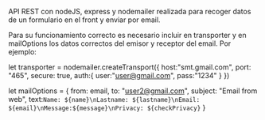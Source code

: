 API REST con nodeJS, express y nodemailer realizada para recoger datos de un formulario en el front y enviar por email.

Para su funcionamiento correcto es necesario incluir en transporter y en mailOptions los datos correctos del emisor y receptor del email. Por ejemplo:

let transporter = nodemailer.createTransport({
        host:"smt.gmail.com",
        port: "465",
        secure: true,
        auth:{
            user:"user@gmail.com",
            pass:"1234"
        }
})

let mailOptions = {
        from: email,
        to: "user2@gmail.com",
        subject: "Email from web",
        text:`Name: ${name}\nLastname: ${lastname}\nEmail: ${email}\nMessage:${message}\nPrivacy: ${checkPrivacy}`
    }
